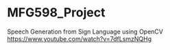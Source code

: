 # MFG598_Project
Speech Generation from Sign Language using OpenCV
https://www.youtube.com/watch?v=7dfLsmzNQHg
